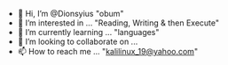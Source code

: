 - 👋 Hi, I’m @Dionsyius "obum"
- 👀 I’m interested in ... "Reading, Writing & then Execute"
- 🌱 I’m currently learning ... "languages"
- 💞️ I’m looking to collaborate on ... 
- 📫 How to reach me ... "kalilinux_19@yahoo.com"

<!---
Dionsyius/Dionsyius is a ✨ special ✨ repository because its `README.md` (this file) appears on your GitHub profile.
You can click the Preview link to take a look at your changes.
--->
